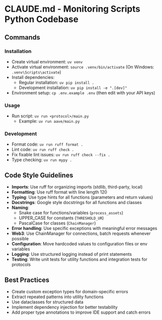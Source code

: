 # CLAUDE.md - Monitoring Scripts Python Codebase

## Commands

### Installation
- Create virtual environment: `uv venv`
- Activate virtual environment: `source .venv/bin/activate` (On Windows: `.venv\Scripts\activate`)
- Install dependencies:
  - Regular installation: `uv pip install .`
  - Development installation: `uv pip install -e ".[dev]"`
- Environment setup: `cp .env.example .env` (then edit with your API keys)

### Usage
- Run script: `uv run <protocol>/main.py`
  - Example: `uv run aave/main.py`

### Development
- Format code: `uv run ruff format .`
- Lint code: `uv run ruff check .`
- Fix fixable lint issues: `uv run ruff check --fix .`
- Type checking: `uv run mypy .`

## Code Style Guidelines
- **Imports**: Use ruff for organizing imports (stdlib, third-party, local)
- **Formatting**: Use ruff format with line length 120
- **Typing**: Use type hints for all functions (parameters and return values)
- **Docstrings**: Google style docstrings for all functions and classes
- **Naming**:
  - Snake case for functions/variables (`process_assets`)
  - UPPER_CASE for constants (`THRESHOLD_UR`)
  - PascalCase for classes (`ChainManager`)
- **Error handling**: Use specific exceptions with meaningful error messages
- **Web3**: Use ChainManager for connections, batch requests whenever possible
- **Configuration**: Move hardcoded values to configuration files or env variables
- **Logging**: Use structured logging instead of print statements
- **Testing**: Write unit tests for utility functions and integration tests for protocols

## Best Practices
- Create custom exception types for domain-specific errors
- Extract repeated patterns into utility functions
- Use dataclasses for structured data
- Implement dependency injection for better testability
- Add proper type annotations to improve IDE support and catch errors